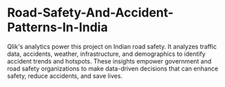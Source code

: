 # Road-Safety-And-Accident-Patterns-In-India
Qlik's analytics power this project on Indian road safety. It analyzes traffic data, accidents, weather, infrastructure, and demographics to identify accident trends and hotspots. These insights empower government and road safety organizations to make data-driven decisions that can enhance safety, reduce accidents, and save lives. 
